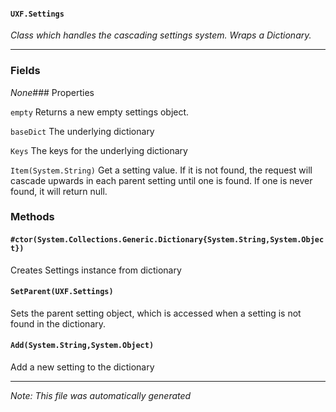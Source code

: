 #### `UXF.Settings`
*Class which handles the cascading settings system. Wraps a Dictionary.*
---
### Fields
*None*### Properties
`empty` Returns a new empty settings object.
`baseDict` The underlying dictionary
`Keys` The keys for the underlying dictionary
`Item(System.String)` Get a setting value. If it is not found, the request will cascade upwards in each parent setting until one is found. If one is never found, it will return null.
### Methods
#### `#ctor(System.Collections.Generic.Dictionary{System.String,System.Object})`
Creates Settings instance from dictionary
#### `SetParent(UXF.Settings)`
Sets the parent setting object, which is accessed when a setting is not found in the dictionary.
#### `Add(System.String,System.Object)`
Add a new setting to the dictionary
---
*Note: This file was automatically generated*
